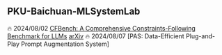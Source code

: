##  PKU-Baichuan-MLSystemLab 
🔥 2024/08/02  [CFBench: A Comprehensive Constraints-Following Benchmark for LLMs](https://github.com/PKU-Baichuan-MLSystemLab/CFBench) [arXiv](https://arxiv.org/abs/2408.01122)
🔥 2024/08/07  [PAS: Data-Efficient Plug-and-Play Prompt Augmentation System]

<!--

**Here are some ideas to get you started:**

🙋‍♀️ A short introduction - what is your organization all about?
🌈 Contribution guidelines - how can the community get involved?
👩‍💻 Useful resources - where can the community find your docs? Is there anything else the community should know?
🍿 Fun facts - what does your team eat for breakfast?
🧙 Remember, you can do mighty things with the power of [Markdown](https://docs.github.com/github/writing-on-github/getting-started-with-writing-and-formatting-on-github/basic-writing-and-formatting-syntax)
-->
